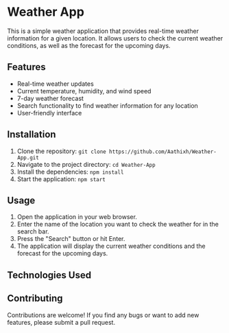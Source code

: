 # Weather App

This is a simple weather application that provides real-time weather information for a given location. It allows users to check the current weather conditions, as well as the forecast for the upcoming days.

## Features

- Real-time weather updates
- Current temperature, humidity, and wind speed
- 7-day weather forecast
- Search functionality to find weather information for any location
- User-friendly interface

## Installation

1. Clone the repository: `git clone https://github.com/Aathixh/Weather-App.git`
2. Navigate to the project directory: `cd Weather-App`
3. Install the dependencies: `npm install`
4. Start the application: `npm start`

## Usage

1. Open the application in your web browser.
2. Enter the name of the location you want to check the weather for in the search bar.
3. Press the "Search" button or hit Enter.
4. The application will display the current weather conditions and the forecast for the upcoming days.

## Technologies Used

## Contributing

Contributions are welcome! If you find any bugs or want to add new features, please submit a pull request.
